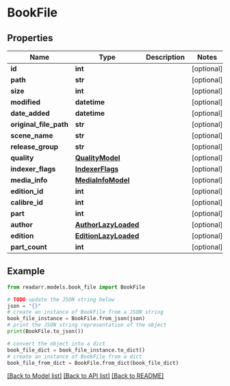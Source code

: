 # BookFile


## Properties

Name | Type | Description | Notes
------------ | ------------- | ------------- | -------------
**id** | **int** |  | [optional] 
**path** | **str** |  | [optional] 
**size** | **int** |  | [optional] 
**modified** | **datetime** |  | [optional] 
**date_added** | **datetime** |  | [optional] 
**original_file_path** | **str** |  | [optional] 
**scene_name** | **str** |  | [optional] 
**release_group** | **str** |  | [optional] 
**quality** | [**QualityModel**](QualityModel.md) |  | [optional] 
**indexer_flags** | [**IndexerFlags**](IndexerFlags.md) |  | [optional] 
**media_info** | [**MediaInfoModel**](MediaInfoModel.md) |  | [optional] 
**edition_id** | **int** |  | [optional] 
**calibre_id** | **int** |  | [optional] 
**part** | **int** |  | [optional] 
**author** | [**AuthorLazyLoaded**](AuthorLazyLoaded.md) |  | [optional] 
**edition** | [**EditionLazyLoaded**](EditionLazyLoaded.md) |  | [optional] 
**part_count** | **int** |  | [optional] 

## Example

```python
from readarr.models.book_file import BookFile

# TODO update the JSON string below
json = "{}"
# create an instance of BookFile from a JSON string
book_file_instance = BookFile.from_json(json)
# print the JSON string representation of the object
print(BookFile.to_json())

# convert the object into a dict
book_file_dict = book_file_instance.to_dict()
# create an instance of BookFile from a dict
book_file_from_dict = BookFile.from_dict(book_file_dict)
```
[[Back to Model list]](../README.md#documentation-for-models) [[Back to API list]](../README.md#documentation-for-api-endpoints) [[Back to README]](../README.md)



